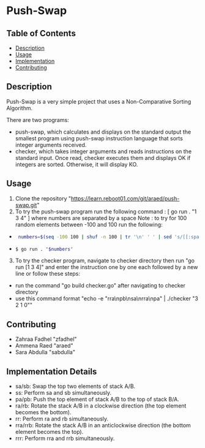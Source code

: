 # Push-Swap

## Table of Contents

- [Description](#description)
- [Usage](#usage)
- [Implementation](#implementation-details)
- [Contributing](#contributing)

## Description

Push-Swap is a very simple project that uses a Non-Comparative Sorting Algorithm. 

There are two programs: 
- push-swap, which calculates and displays on the standard output the smallest program using push-swap instruction language that sorts integer arguments received.
- checker, which takes integer arguments and reads instructions on the standard input. Once read, checker executes them and displays OK if integers are sorted. Otherwise, it will display KO.

## Usage

1. Clone the repository "https://learn.reboot01.com/git/araed/push-swap.git" 
2. To try the push-swap program run the following command : [ go run . "1 3 4" ] where numbers are separated by a space
Note : to try for 100 random elements between -100 and 100 run the following:
- ```sh
   numbers=$(seq -100 100 | shuf -n 100 | tr '\n' ' ' | sed 's/[[:space:]]*$//')
- ```sh 
  $ go run . "$numbers"
3. To try the checker program, navigate to checker directory then run "go run [1 3 4]" and enter the instruction one by one each followed by a new line 
or follow these steps:
- run the command "go build checker.go" after navigating to checker directory
- use this command format "echo -e "rra\npb\nsa\nrra\npa" | ./checker "3 2 1 0""

## Contributing
  - Zahraa Fadhel "zfadhel"
  - Ammena Raed "araed"
  - Sara Abdulla "sabdulla"

## Implementation Details

- sa/sb: Swap the top two elements of stack A/B.
- ss: Perform sa and sb simultaneously.
- pa/pb: Push the top element of stack A/B to the top of stack B/A.
- ra/rb: Rotate the stack A/B in a clockwise direction (the top element becomes the bottom).
- rr: Perform ra and rb simultaneously.
- rra/rrb: Rotate the stack A/B in an anticlockwise direction (the bottom element becomes the top).
- rrr: Perform rra and rrb simultaneously.